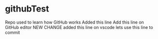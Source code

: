 # githubTest
Repo used to learn how GitHub works
Added this line
Add this line on GitHub editor
NEW CHANGE
added this line on vscode
lets use this line to commit
